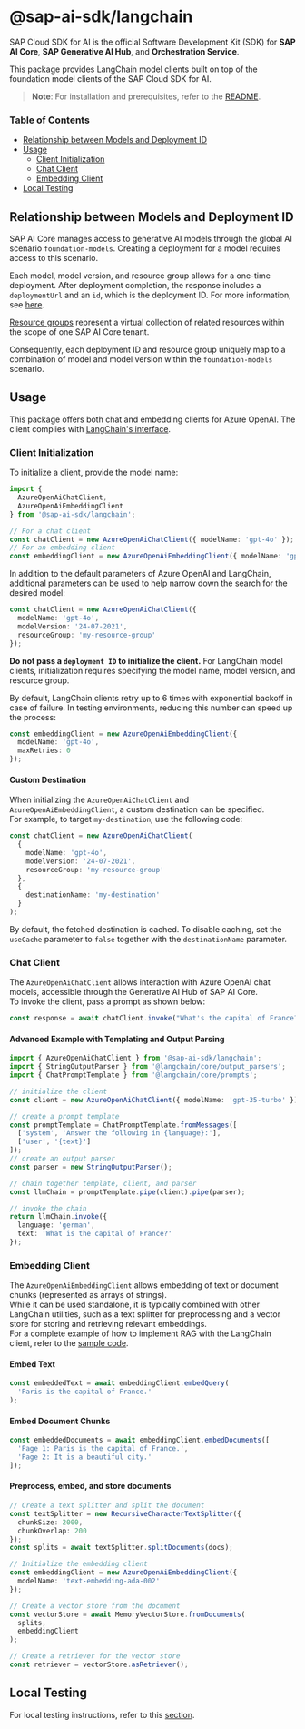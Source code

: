 # @sap-ai-sdk/langchain

SAP Cloud SDK for AI is the official Software Development Kit (SDK) for **SAP AI Core**, **SAP Generative AI Hub**, and **Orchestration Service**.

This package provides LangChain model clients built on top of the foundation model clients of the SAP Cloud SDK for AI.

> **Note**: For installation and prerequisites, refer to the [README](../../README.md).

### Table of Contents

- [Relationship between Models and Deployment ID](#relationship-between-models-and-deployment-id)
- [Usage](#usage)
  - [Client Initialization](#client-initialization)
  - [Chat Client](#chat-client)
  - [Embedding Client](#embedding-client)
- [Local Testing](#local-testing)

## Relationship between Models and Deployment ID

SAP AI Core manages access to generative AI models through the global AI scenario `foundation-models`.
Creating a deployment for a model requires access to this scenario.

Each model, model version, and resource group allows for a one-time deployment.
After deployment completion, the response includes a `deploymentUrl` and an `id`, which is the deployment ID.
For more information, see [here](https://help.sap.com/docs/sap-ai-core/sap-ai-core-service-guide/create-deployment-for-generative-ai-model-in-sap-ai-core).

[Resource groups](https://help.sap.com/docs/sap-ai-core/sap-ai-core-service-guide/resource-groups?q=resource+group) represent a virtual collection of related resources within the scope of one SAP AI Core tenant.

Consequently, each deployment ID and resource group uniquely map to a combination of model and model version within the `foundation-models` scenario.

## Usage

This package offers both chat and embedding clients for Azure OpenAI.
The client complies with [LangChain's interface](https://js.langchain.com/docs/introduction).

### Client Initialization

To initialize a client, provide the model name:

```ts
import {
  AzureOpenAiChatClient,
  AzureOpenAiEmbeddingClient
} from '@sap-ai-sdk/langchain';

// For a chat client
const chatClient = new AzureOpenAiChatClient({ modelName: 'gpt-4o' });
// For an embedding client
const embeddingClient = new AzureOpenAiEmbeddingClient({ modelName: 'gpt-4o' });
```

In addition to the default parameters of Azure OpenAI and LangChain, additional parameters can be used to help narrow down the search for the desired model:

```ts
const chatClient = new AzureOpenAiChatClient({
  modelName: 'gpt-4o',
  modelVersion: '24-07-2021',
  resourceGroup: 'my-resource-group'
});
```

**Do not pass a `deployment ID` to initialize the client.**
For LangChain model clients, initialization requires specifying the model name, model version, and resource group.

By default, LangChain clients retry up to 6 times with exponential backoff in case of failure.
In testing environments, reducing this number can speed up the process:

```ts
const embeddingClient = new AzureOpenAiEmbeddingClient({
  modelName: 'gpt-4o',
  maxRetries: 0
});
```

#### Custom Destination

When initializing the `AzureOpenAiChatClient` and `AzureOpenAiEmbeddingClient`, a custom destination can be specified.  
For example, to target `my-destination`, use the following code:

```ts
const chatClient = new AzureOpenAiChatClient(
  {
    modelName: 'gpt-4o',
    modelVersion: '24-07-2021',
    resourceGroup: 'my-resource-group'
  },
  {
    destinationName: 'my-destination'
  }
);
```

By default, the fetched destination is cached.
To disable caching, set the `useCache` parameter to `false` together with the `destinationName` parameter.

### Chat Client

The `AzureOpenAiChatClient` allows interaction with Azure OpenAI chat models, accessible through the Generative AI Hub of SAP AI Core.  
To invoke the client, pass a prompt as shown below:

```ts
const response = await chatClient.invoke("What's the capital of France?");
```

#### Advanced Example with Templating and Output Parsing

```ts
import { AzureOpenAiChatClient } from '@sap-ai-sdk/langchain';
import { StringOutputParser } from '@langchain/core/output_parsers';
import { ChatPromptTemplate } from '@langchain/core/prompts';

// initialize the client
const client = new AzureOpenAiChatClient({ modelName: 'gpt-35-turbo' });

// create a prompt template
const promptTemplate = ChatPromptTemplate.fromMessages([
  ['system', 'Answer the following in {language}:'],
  ['user', '{text}']
]);
// create an output parser
const parser = new StringOutputParser();

// chain together template, client, and parser
const llmChain = promptTemplate.pipe(client).pipe(parser);

// invoke the chain
return llmChain.invoke({
  language: 'german',
  text: 'What is the capital of France?'
});
```

### Embedding Client

The `AzureOpenAiEmbeddingClient` allows embedding of text or document chunks (represented as arrays of strings).  
While it can be used standalone, it is typically combined with other LangChain utilities, such as a text splitter for preprocessing and a vector store for storing and retrieving relevant embeddings.  
For a complete example of how to implement RAG with the LangChain client, refer to the [sample code](https://github.com/SAP/ai-sdk-js/blob/main/sample-code/src/langchain-azure-openai.ts).

#### Embed Text

```ts
const embeddedText = await embeddingClient.embedQuery(
  'Paris is the capital of France.'
);
```

#### Embed Document Chunks

```ts
const embeddedDocuments = await embeddingClient.embedDocuments([
  'Page 1: Paris is the capital of France.',
  'Page 2: It is a beautiful city.'
]);
```

#### Preprocess, embed, and store documents

```ts
// Create a text splitter and split the document
const textSplitter = new RecursiveCharacterTextSplitter({
  chunkSize: 2000,
  chunkOverlap: 200
});
const splits = await textSplitter.splitDocuments(docs);

// Initialize the embedding client
const embeddingClient = new AzureOpenAiEmbeddingClient({
  modelName: 'text-embedding-ada-002'
});

// Create a vector store from the document
const vectorStore = await MemoryVectorStore.fromDocuments(
  splits,
  embeddingClient
);

// Create a retriever for the vector store
const retriever = vectorStore.asRetriever();
```

## Local Testing

For local testing instructions, refer to this [section](https://github.com/SAP/ai-sdk-js/blob/main/README.md#local-testing).
